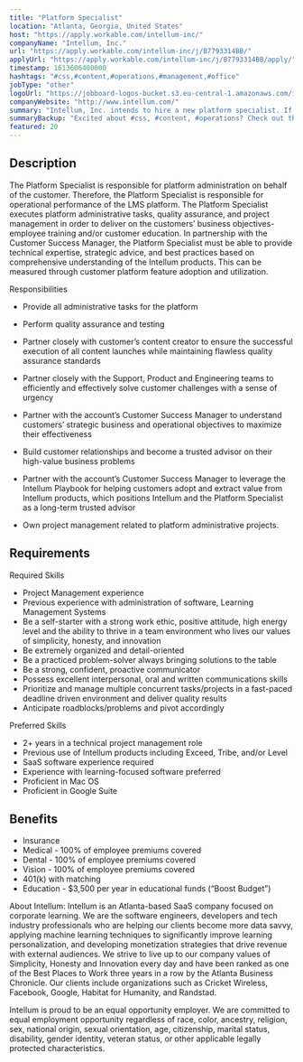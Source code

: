```yaml
---
title: "Platform Specialist"
location: "Atlanta, Georgia, United States"
host: "https://apply.workable.com/intellum-inc/"
companyName: "Intellum, Inc."
url: "https://apply.workable.com/intellum-inc/j/B7793314BB/"
applyUrl: "https://apply.workable.com/intellum-inc/j/B7793314BB/apply/"
timestamp: 1613606400000
hashtags: "#css,#content,#operations,#management,#office"
jobType: "other"
logoUrl: "https://jobboard-logos-bucket.s3.eu-central-1.amazonaws.com/intellum-inc-"
companyWebsite: "http://www.intellum.com/"
summary: "Intellum, Inc. intends to hire a new platform specialist. If you have 2+ years in a technical project management role, consider applying."
summaryBackup: "Excited about #css, #content, #operations? Check out this job post!"
featured: 20
---
```


## Description

The Platform Specialist is responsible for platform administration on behalf of the customer. Therefore, the Platform Specialist is responsible for operational performance of the LMS platform. The Platform Specialist executes platform administrative tasks, quality assurance, and project management in order to deliver on the customers’ business objectives- employee training and/or customer education. In partnership with the Customer Success Manager, the Platform Specialist must be able to provide technical expertise, strategic advice, and best practices based on comprehensive understanding of the Intellum products. This can be measured through customer platform feature adoption and utilization.

Responsibilities

*   Provide all administrative tasks for the platform
*   Perform quality assurance and testing
*   Partner closely with customer’s content creator to ensure the successful execution of all content launches while maintaining flawless quality assurance standards
*   Partner closely with the Support, Product and Engineering teams to efficiently and effectively solve customer challenges with a sense of urgency
*   Partner with the account’s Customer Success Manager to understand customers’ strategic business and operational objectives to maximize their effectiveness
*   Build customer relationships and become a trusted advisor on their high-value business problems
*   Partner with the account’s Customer Success Manager to leverage the Intellum Playbook for helping customers adopt and extract value from Intellum products, which positions Intellum and the Platform Specialist as a long-term trusted advisor

*   Own project management related to platform administrative projects.

## Requirements

Required Skills

*   Project Management experience
*   Previous experience with administration of software, Learning Management Systems
*   Be a self-starter with a strong work ethic, positive attitude, high energy level and the ability to thrive in a team environment who lives our values of simplicity, honesty, and innovation
*   Be extremely organized and detail-oriented
*   Be a practiced problem-solver always bringing solutions to the table
*   Be a strong, confident, proactive communicator
*   Possess excellent interpersonal, oral and written communications skills
*   Prioritize and manage multiple concurrent tasks/projects in a fast-paced deadline driven environment and deliver quality results
*   Anticipate roadblocks/problems and pivot accordingly

Preferred Skills

*   2+ years in a technical project management role
*   Previous use of Intellum products including Exceed, Tribe, and/or Level
*   SaaS software experience required
*   Experience with learning-focused software preferred
*   Proficient in Mac OS
*   Proficient in Google Suite

## Benefits

*   Insurance
*   Medical - 100% of employee premiums covered
*   Dental - 100% of employee premiums covered
*   Vision - 100% of employee premiums covered
*   401(k) with matching
*   Education - $3,500 per year in educational funds (“Boost Budget”)

About Intellum: Intellum is an Atlanta-based SaaS company focused on corporate learning. We are the software engineers, developers and tech industry professionals who are helping our clients become more data savvy, applying machine learning techniques to significantly improve learning personalization, and developing monetization strategies that drive revenue with external audiences. We strive to live up to our company values of Simplicity, Honesty and Innovation every day and have been ranked as one of the Best Places to Work three years in a row by the Atlanta Business Chronicle. Our clients include organizations such as Cricket Wireless, Facebook, Google, Habitat for Humanity, and Randstad.

Intellum is proud to be an equal opportunity employer. We are committed to equal employment opportunity regardless of race, color, ancestry, religion, sex, national origin, sexual orientation, age, citizenship, marital status, disability, gender identity, veteran status, or other applicable legally protected characteristics.
